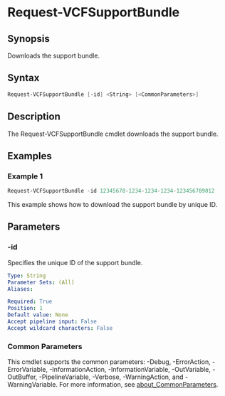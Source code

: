 # Request-VCFSupportBundle

## Synopsis

Downloads the support bundle.

## Syntax

```powershell
Request-VCFSupportBundle [-id] <String> [<CommonParameters>]
```

## Description

The Request-VCFSupportBundle cmdlet downloads the support bundle.

## Examples

### Example 1

```powershell
Request-VCFSupportBundle -id 12345678-1234-1234-1234-123456789012
```

This example shows how to download the support bundle by unique ID.

## Parameters

### -id

Specifies the unique ID of the support bundle.

```yaml
Type: String
Parameter Sets: (All)
Aliases:

Required: True
Position: 1
Default value: None
Accept pipeline input: False
Accept wildcard characters: False
```

### Common Parameters

This cmdlet supports the common parameters: -Debug, -ErrorAction, -ErrorVariable, -InformationAction, -InformationVariable, -OutVariable, -OutBuffer, -PipelineVariable, -Verbose, -WarningAction, and -WarningVariable. For more information, see [about_CommonParameters](http://go.microsoft.com/fwlink/?LinkID=113216).

